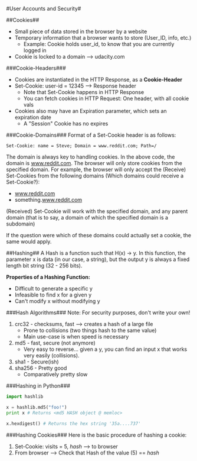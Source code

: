 #User Accounts and Security#

##Cookies##
+ Small piece of data stored in the browser by a website
+ Temporary information that a browser wants to store (User_ID, info, etc.)
    * Example: Cookie holds user_id, to know that you are currently logged in
+ Cookie is locked to a domain --> udacity.com 

###Cookie-Headers###
+ Cookies are instantiated in the HTTP Response, as a **Cookie-Header**
+ Set-Cookie: user-id = 12345 --> Response header
    * Note that Set-Cookie happens in HTTP Response
    * You can fetch cookies in HTTP Request: One header, with all cookie vals
+ Cookies also may have an Expiration parameter, which sets an expiration date
    * A "Session" Cookie has no expires

###Cookie-Domains###
Format of a Set-Cookie header is as follows:
```
Set-Cookie: name = Steve; Domain = www.reddit.com; Path=/
```

The domain is always key to handling cookies. In the above code, the domain is www.reddit.com. The browser will only store cookies from the specified domain. For example, the browser will only accept the (Receive) Set-Cookies from the following domains (Which domains could receive a Set-Cookie?):

+ www.reddit.com
+ something.www.reddit.com

(Received) Set-Cookie will work with the specified domain, and any parent domain (that is to say, a domain of which the specified domain is a subdomain)

If the question were which of these domains could actually set a cookie, the same would apply.

##Hashing##
A Hash is a function such that H(x) -> y. In this function, the parameter x is data (in our case, a string), but the output y is always a fixed length bit string (32 - 256 bits).

**Properties of a Hashing Function:**

+ Difficult to generate a specific y
+ Infeasible to find x for a given y
+ Can't modify x without modifying y

###Hash Algorithms###
Note: For security purposes, don't write your own!

1. crc32 - checksums, fast --> creates a hash of a large file
    + Prone to collisions (two things hash to the same value)
    + Main use-case is when speed is necessary
2. md5 - fast, secure (not anymore)
    + Very easy to reverse... given a y, you can find an input x that works very easily (collisions).
3. sha1 - Secure(ish)
4. sha256 - Pretty good 
    + Comparatively pretty slow

###Hashing in Python###
```python
import hashlib

x = hashlib.md5("foo!")
print x # Returns <md5 HASH object @ memloc>

x.hexdigest() # Returns the hex string '35a....737'
```

###Hashing Cookies###
Here is the basic procedure of hashing a cookie:

1. Set-Cookie: visits = 5, *hash* --> to browser 
2. From browser --> Check that Hash of the value (5) == *hash*

